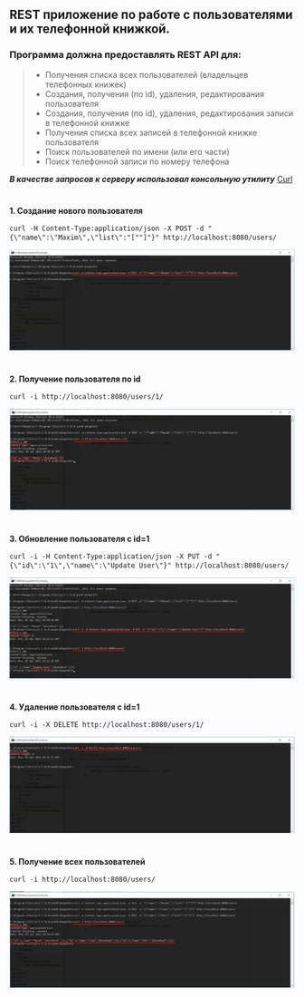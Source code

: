 ## REST приложение по работе с пользователями и их телефонной книжкой.
### Программа должна предоставлять REST API для:
> * Получения списка всех пользователей (владельцев телефонных книжек)
> * Создания, получения (по id), удаления, редактирования пользователя
> * Создания, получения (по id), удаления, редактирования записи в телефонной книжке
> * Получения списка всех записей в телефонной книжке пользователя
> * Поиск пользователей по имени (или его части)
> * Поиск телефонной записи по номеру телефона

***В качестве запросов к серверу использовал консольную утилиту*** [Curl](https://curl.haxx.se/download.html)
#
**1. Создание нового пользователя** 
```
curl -H Content-Type:application/json -X POST -d "{\"name\":\"Maxim\",\"list\":"[""]"}" http://localhost:8080/users/
```
![Создание нового пользователя](images/1.jpg)
#

**2. Получение пользователя по id** 
```
curl -i http://localhost:8080/users/1/
```
![Получение пользователя по id](images/2.jpg)
#

**3. Обновление пользователя с id=1** 
```
curl -i -H Content-Type:application/json -X PUT -d "{\"id\":\"1\",\"name\":\"Update User\"}" http://localhost:8080/users/
```
![Обновление пользователя с id=1](images/3.jpg)
#

**4. Удаление пользователя с id=1** 
```
curl -i -X DELETE http://localhost:8080/users/1/
```
![Удаление пользователя с id=1](images/4.jpg)
#

**5. Получение всех пользователей**
```
curl -i http://localhost:8080/users/
```
![Получение всех пользователей](images/5.jpg)
